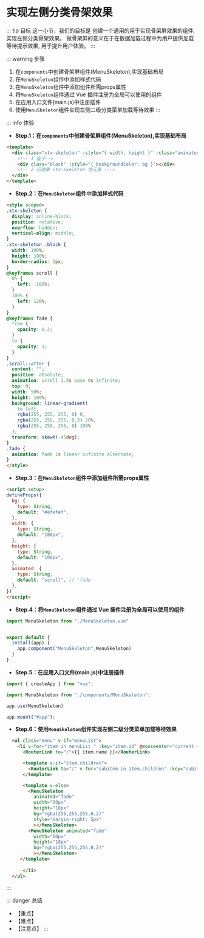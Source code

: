 # 实现左侧分类骨架效果

::: tip 目标
这一小节，我们的目标是 创建一个通用的用于实现骨架屏效果的组件, 实现左侧分类骨架效果。
做骨架屏的意义在于在数据加载过程中为用户提供加载等待提示效果, 用于提升用户体验。
:::

::: warning 步骤

1. 在`components`中创建骨架屏组件(MenuSkeleton),实现基础布局
2. 在`MenuSkeleton`组件中添加样式代码
3. 在`MenuSkeleton`组件中添加组件所需props属性
4. 将`MenuSkeleton`组件通过 Vue 插件注册为全局可以使用的组件
5. 在应用入口文件(main.js)中注册插件
6. 使用`MenuSkeleton`组件实现左侧二级分类菜单加载等待效果
:::

::: info 体验

* **Step.1：在`components`中创建骨架屏组件(MenuSkeleton),实现基础布局**

```html
<template>
  <div class="xtx-skeleton" :style="{ width, height }" :class="animated">
    <!-- 1 盒子-->
    <div class="block" :style="{ backgroundColor: bg }"></div>
    <!-- 2 闪效果 xtx-skeleton 伪元素 --->
  </div>
</template>
```

* **Step.2：在`MenuSkeleton`组件中添加样式代码**

```html
<style scoped>
.xtx-skeleton {
  display: inline-block;
  position: relative;
  overflow: hidden;
  vertical-align: middle;
}
.xtx-skeleton .block {
  width: 100%;
  height: 100%;
  border-radius: 2px;
}
@keyframes scroll {
  0% {
    left: -100%;
  }
  100% {
    left: 120%;
  }
}
@keyframes fade {
  from {
    opacity: 0.2;
  }
  to {
    opacity: 1;
  }
}
.scroll::after {
  content: "";
  position: absolute;
  animation: scroll 1.5s ease 0s infinite;
  top: 0;
  width: 50%;
  height: 100%;
  background: linear-gradient(
    to left,
    rgba(255, 255, 255, 0) 0,
    rgba(255, 255, 255, 0.3) 50%,
    rgba(255, 255, 255, 0) 100%
  );
  transform: skewX(-45deg);
}
.fade {
  animation: fade 1s linear infinite alternate;
}
</style>
```

* **Step.3：在`MenuSkeleton`组件中添加组件所需props属性**

```html
<script setup>
defineProps({
  bg: {
    type: String,
    default: "#efefef",
  },
  width: {
    type: String,
    default: "100px",
  },
  height: {
    type: String,
    default: "100px",
  },
  animated: {
    type: String,
    default: "scroll", // 'fade'
  },
})
</script>
```

* **Step.4：将`MenuSkeleton`组件通过 Vue 插件注册为全局可以使用的组件**

```js
import MenuSkeleton from "./MenuSkeleton.vue"


export default {
  install(app) {
    app.component("MenuSkeleton",MenuSkeleton)
  }
}
```

* **Step.5：在应用入口文件(main.js)中注册插件**

```js
import { createApp } from "vue";

import MenuSkeleton from "./components/MenuSkeleton";

app.use(MenuSkeleton)

app.mount("#app");

```

* **Step.6：使用`MenuSkeleton`组件实现左侧二级分类菜单加载等待效果**

```html
  <ul class="menu" v-if="menuList">
    <li v-for="item in menuList " :key="item.id" @mouseenter="current = item" :class="{ active: current?.id && current.id === item.id }" >
      <RouterLink to="/">{{ item.name }}</RouterLink>

      <template v-if="item.children">
        <RouterLink to="/" v-for="subitem in item.children" :key="subitem.id">{{ subitem.name }}</RouterLink>
      </template>

      <template v-else>
        <MenuSkeleton
          animated="fade"
          width="60px"
          height="18px"
          bg="rgba(255,255,255,0.2)"
          style="margin-right: 5px"
          ></MenuSkeleton>
        <MenuSkeleton animated="fade"
          width="60px"
          height="18px"
          bg="rgba(255,255,255,0.2)"
          ></MenuSkeleton>
     </template>
       
      </li>
  </ul>
```

:::

::: danger 总结

* 【重点】
* 【难点】
* 【注意点】
:::
